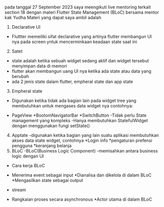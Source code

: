 pada tanggal 27 September 2023 saya meengikuti live mentoring terkait section 18 dengan materi Flutter State Management (BLoC) bersama mentor  kak  Yudha 
Materi yang dapat saya ambil adalah
1. Declarative UI 
- Fluttter memeiliki sifat declarative yang artinya flutter membangun UI nya pada screen yntuk mencerminkaan keadaan state saat ini
2. Satet
- state adalah ketika sebuah widget sedang aktif dan widget tersebut menyimpan data di memori
- flutter akan membangun uang UI nya ketika ada state atau data yang berubah
- ada 2 jenis state dalam flutter, empheral state dan app state
3. Empheral state
- Digunakan ketika tidak ada bagian lain pada widget tree yang membutuhkan untuk mengases data widget nya contohnya:
* PageView
*BootomNavigatorBar
*SwitchButton
-Tidak perlu State management yang kompleks
-Hanya membutuhkan  StatefulWidget dengan menggunakan fungi setState()
4. Apptate
-digunakan ketika bagian yang lain suatu aplikasi membutuhkan akses data state widget, contohnya
*Login info
*pengaturan prefensi pengguna
*keranjang belanja
5. BLoC 
-BLoC(Business Logic Component)
-memisahkan antara business logic dengan UI
- Cara kerja BLoC
* Menerima event sebagai input
*Dianalisa dan dikelola di dalam BLoC
*Mengasilkan state sebagai output
- stream
* Rangkaian proses secara asynchronous
*Actor utama di dalam BLoC